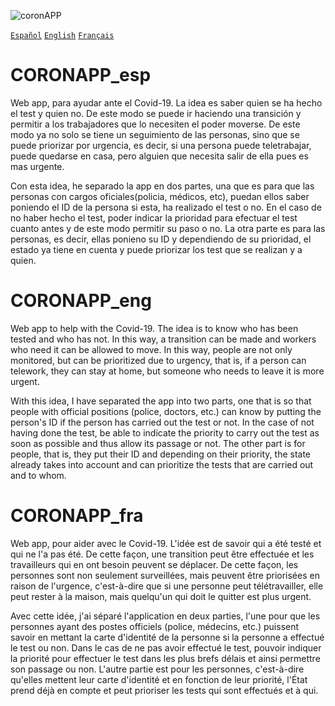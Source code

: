 ![coronAPP](/img/coronapp.png)

[`Español`](#coronapp_esp) [`English`](#coronapp_eng) [`Français`](#coronapp_fra) 

# CORONAPP_esp
Web app, para ayudar ante el Covid-19.
La idea es saber quien se ha hecho el test y quien no. De este modo se puede ir haciendo una transición y permitir a los trabajadores que lo necesiten el poder moverse. De este modo ya no solo se tiene un seguimiento de las personas, sino que se puede priorizar por urgencia, es decir, si una persona puede teletrabajar, puede quedarse en casa, pero alguien que necesita salir de ella pues es mas urgente. 

Con esta idea, he separado la app en dos partes, una que es para que las personas con cargos oficiales(policia, médicos, etc), puedan ellos saber poniendo el ID de la persona si esta, ha realizado el test o no. En el caso de no haber hecho el test, poder indicar la prioridad para efectuar el test cuanto antes y de este modo permitir su paso o no.
La otra parte es para las personas, es decir, ellas ponieno su ID y dependiendo de su prioridad, el estado ya tiene en cuenta y puede priorizar los test que se realizan y a quien.

# CORONAPP_eng
Web app to help with the Covid-19. 
The idea is to know who has been tested and who has not. In this way, a transition can be made and workers who need it can be allowed to move. In this way, people are not only monitored, but can be prioritized due to urgency, that is, if a person can telework, they can stay at home, but someone who needs to leave it is more urgent.

With this idea, I have separated the app into two parts, one that is so that people with official positions (police, doctors, etc.) can know by putting the person's ID if the person has carried out the test or not. In the case of not having done the test, be able to indicate the priority to carry out the test as soon as possible and thus allow its passage or not.
The other part is for people, that is, they put their ID and depending on their priority, the state already takes into account and can prioritize the tests that are carried out and to whom.

# CORONAPP_fra
Web app, pour aider avec le Covid-19.
L'idée est de savoir qui a été testé et qui ne l'a pas été. De cette façon, une transition peut être effectuée et les travailleurs qui en ont besoin peuvent se déplacer. De cette façon, les personnes sont non seulement surveillées, mais peuvent être priorisées en raison de l'urgence, c'est-à-dire que si une personne peut télétravailler, elle peut rester à la maison, mais quelqu'un qui doit le quitter est plus urgent.

Avec cette idée, j'ai séparé l'application en deux parties, l'une pour que les personnes ayant des postes officiels (police, médecins, etc.) puissent savoir en mettant la carte d'identité de la personne si la personne a effectué le test ou non. Dans le cas de ne pas avoir effectué le test, pouvoir indiquer la priorité pour effectuer le test dans les plus brefs délais et ainsi permettre son passage ou non.
L'autre partie est pour les personnes, c'est-à-dire qu'elles mettent leur carte d'identité et en fonction de leur priorité, l'État prend déjà en compte et peut prioriser les tests qui sont effectués et à qui.
